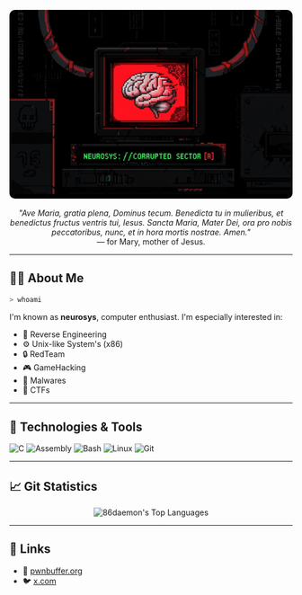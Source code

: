 <p align="center">
  <img src="image.png" alt="86" style="border-radius: 10px;">
</p>

<p align="center">
  <i>"Ave Maria, gratia plena, Dominus tecum. Benedicta tu in mulieribus, et benedictus fructus ventris tui, Iesus. Sancta Maria, Mater Dei, ora pro nobis peccatoribus, nunc, et in hora mortis nostrae. Amen."</i>
  <br>— for Mary, mother of Jesus.
</p>


---

## 👨‍💻 About Me

```bash
> whoami
```

I'm known as **neurosys**, computer enthusiast. I'm especially interested in:

* 🧠 Reverse Engineering  
* ⚙️ Unix-like System's (x86)  
* 🔒 RedTeam  
* 🎮 GameHacking  
* 🐛 Malwares  
* 🏁 CTFs  

---

## 🧰 Technologies & Tools

![C](https://img.shields.io/badge/-C-000?\&logo=c)
![Assembly](https://img.shields.io/badge/-Assembly-000?\&logo=gnu)
![Bash](https://img.shields.io/badge/-Bash-000?\&logo=gnubash)
![Linux](https://img.shields.io/badge/-Linux-000?\&logo=linux)
![Git](https://img.shields.io/badge/-Git-000?\&logo=git)

---

## 📈 Git Statistics
<p align="center">
  <img src="https://github-readme-stats.vercel.app/api/top-langs/?username=0xvoiiid&theme=dark&show_icons=true&hide_border=false&layout=compact" alt="86daemon's Top Languages">
</p>

---

## 🔗 Links

* 🔗 [pwnbuffer.org](https://pwnbuffer.org)
* 🐦 [x.com](https://x.com/n3ur0sys)
